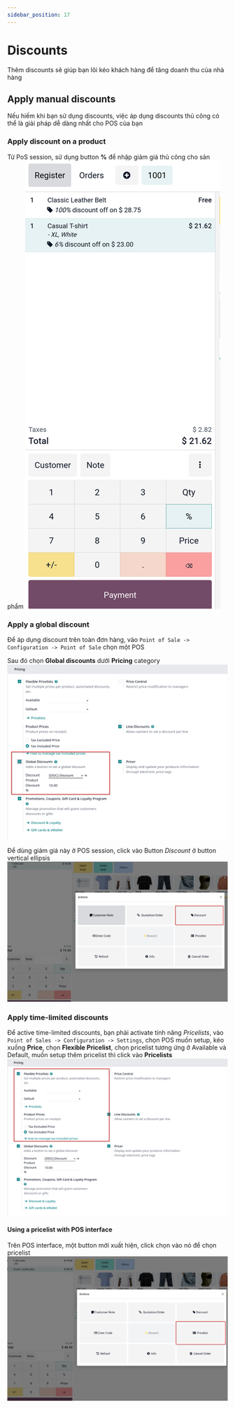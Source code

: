 ```yaml
---
sidebar_position: 17
---
```


# Discounts

Thêm discounts sẽ giúp bạn lôi kéo khách hàng để tăng doanh thu của nhà hàng

## Apply manual discounts

Nếu hiếm khi bạn sử dụng discounts, việc áp dụng discounts thủ công có thể là giải pháp dễ dàng nhất cho POS của bạn

### Apply discount on a product

Từ PoS session, sử dụng button **%** để nhập giảm giá thủ công cho sản phẩm
![pos discount manually](../img/pos_discount_manually.png)

### Apply a global discount

Để áp dụng discount trên toàn đơn hàng, vào `Point of Sale -> Configuration -> Point of Sale` chọn một POS

Sau đó chọn **Global discounts** dưới **Pricing** category
![pos discount globally](../img/pos_discount_globally.png)

Để dùng giảm giá này ở POS session, click vào Button _Discount_ ở button vertical ellipsis
![pos discount globally session](../img/pos_discount_globally_session.png)

### Apply time-limited discounts

Để active time-limited discounts, bạn phải activate tính năng _Pricelists_, vào `Point of Sales -> Configuration -> Settings`, chọn POS muốn setup, kéo xuống **Price**, chọn **Flexible Pricelist**, chọn
pricelist tương ứng ở Available và Default, muốn setup thêm pricelist thì click vào **Pricelists**
![pos discount pricelists](../img/pos_discount_pricelists.png)

#### Using a pricelist with POS interface

Trên POS interface, một button mới xuất hiện, click chọn vào nó để chọn pricelist
![pos discount pricelist interface](../img/pos_discount_pricelist_interface.png)
